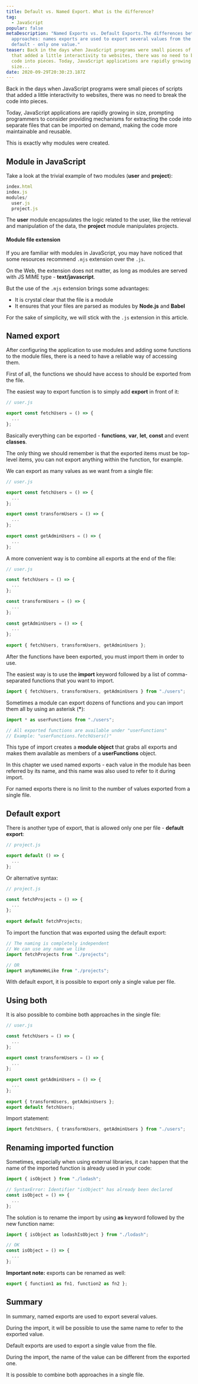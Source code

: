 ```yaml
---
title: Default vs. Named Export. What is the difference?
tag:
  - JavaScript
popular: false
metaDescription: "Named Exports vs. Default Exports.The differences between both
  approaches: names exports are used to export several values from the module,
  default - only one value."
teaser: Back in the days when JavaScript programs were small pieces of scripts
  that added a little interactivity to websites, there was no need to break the
  code into pieces. Today, JavaScript applications are rapidly growing in
  size...
date: 2020-09-29T20:30:23.187Z
---
```

Back in the days when JavaScript programs were small pieces of scripts that added a little interactivity to websites, there was no need to break the code into pieces. 

Today, JavaScript applications are rapidly growing in size, prompting programmers to consider providing mechanisms for extracting the code into separate files that can be imported on demand, making the code more maintainable and reusable. 

This is exactly why modules were created.

## Module in JavaScript

Take a look at the trivial example of two modules (**user** and **project**):

```javascript
index.html
index.js
modules/
  user.js
  project.js
```

The **user** module encapsulates the logic related to the user, like the retrieval and manipulation of the data, the **project** module manipulates projects.

#### Module file extension

If you are familiar with modules in JavaScript, you may have noticed that some resources recommend `.mjs` extension over the `.js`.

On the Web, the extension does not matter, as long as modules are served with JS MIME type - **text/javascript**.

But the use of the `.mjs` extension brings some advantages:

* It is crystal clear that the file is a module
* It ensures that your files are parsed as modules by **Node.js** and **Babel**

For the sake of simplicity, we will stick with the `.js` extension in this article.

## Named export

After configuring the application to use modules and adding some functions to the module files, there is a need to have a reliable way of accessing them.

First of all, the functions we should have access to should be exported from the file.

The easiest way to export function is to simply add **export** in front of it:

```javascript
// user.js

export const fetchUsers = () => {
  ...
};
```

Basically everything can be exported - **functions**, **var**, **let**, **const** and event **classes**.

The only thing we should remember is that the exported items must be top-level items, you can not export anything within the function, for example.

We can export as many values as we want from a single file:

```javascript
// user.js

export const fetchUsers = () => {
  ...
};

export const transformUsers = () => {
  ...
};
  
export const getAdminUsers = () => {
  ...
};
```

A more convenient way is to combine all exports at the end of the file:

```javascript
// user.js

const fetchUsers = () => {
  ...
};

const transformUsers = () => {
  ...
};
  
const getAdminUsers = () => {
  ...
};
  
export { fetchUsers, transformUsers, getAdminUsers };
```

After the functions have been exported, you must import them in order to use.

The easiest way is to use the **import** keyword followed by a list of comma-separated functions that you want to import.

```javascript
import { fetchUsers, transformUsers, getAdminUsers } from "./users";
```

Sometimes a module can export dozens of functions and you can import them all by using an asterisk (**\***):

```javascript
import * as userFunctions from "./users";

// All exported functions are available under "userFunctions"
// Example: "userFunctions.fetchUsers()"
```

This type of import creates a **module object** that grabs all exports and makes them available as members of a **userFunctions** object. 

In this chapter we used named exports - each value in the module has been referred by its name, and this name was also used to refer to it during import.

For named exports there is no limit to the number of values exported from a single file.

## Default export

There is another type of export, that is allowed only one per file - **default export**:

```javascript
// project.js

export default () => {
  ...
};
```

Or alternative syntax:

```javascript
// project.js

const fetchProjects = () => {
  ...
};
  
export default fetchProjects;
```

To import the function that was exported using the default export:

```javascript
// The naming is completely independent
// We can use any name we like
import fetchProjects from "./projects";

// OR
import anyNameWeLike from "./projects";


```

With default export, it is possible to export only a single value per file.

## Using both

It is also possible to combine both approaches in the single file:

```javascript
// user.js

const fetchUsers = () => {
  ...
};

export const transformUsers = () => {
  ...
};
  
export const getAdminUsers = () => {
  ...
};
  
export { transformUsers, getAdminUsers };
export default fetchUsers;
```

Import statement:

```javascript
import fetchUsers, { transformUsers, getAdminUsers } from "./users";
```

## Renaming imported function

Sometimes, especially when using external libraries, it can happen that the name of the imported function is already used in your code:

```javascript
import { isObject } from "./lodash";

// SyntaxError: Identifier "isObject" has already been declared
const isObject = () => {
  ...
};
```

The solution is to rename the import by using **as** keyword followed by the new function name:

```javascript
import { isObject as lodashIsObject } from "./lodash";

// OK
const isObject = () => {
  ...
};
```

**Important note:** exports can be renamed as well:

```javascript
export { function1 as fn1, function2 as fn2 };
```

## Summary

In summary, named exports are used to export several values. 

During the import, it will be possible to use the same name to refer to the exported value.

Default exports are used to export a single value from the file. 

During the import, the name of the value can be different from the exported one.

It is possible to combine both approaches in a single file.